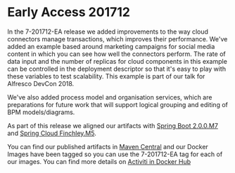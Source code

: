 # Early Access 201712

In the 7-201712-EA release we added improvements to the way cloud connectors manage transactions, which improves their performance. We've added an example based around marketing campaigns for social media content in which you can see how well the connectors perform. The rate of data input and the number of replicas for cloud components in this example can be controlled in the deployment descriptor so that it's easy to play with these variables to test scalability. This example is part of our talk for Alfresco DevCon 2018.

We've also added process model and organisation services, which are preparations for future work that will support logical grouping and editing of BPM models/diagrams.

As part of this release we aligned our artifacts with [Spring Boot 2.0.0.M7](https://github.com/spring-projects/spring-boot/wiki/Spring-Boot-2.0.0-M7-Release-Notes) and [Spring Cloud Finchley.M5](https://github.com/spring-projects/spring-cloud/wiki/Spring-Cloud-Finchley-Release-Notes).

You can find our published artifacts in [Maven Central](http://search.maven.org/#search|ga|1|activiti-cloud) and our Docker Images have been tagged so you can use the 7-201712-EA tag for each of our images. You can find more details on [Activiti in Docker Hub](https://hub.docker.com/u/activiti/)

